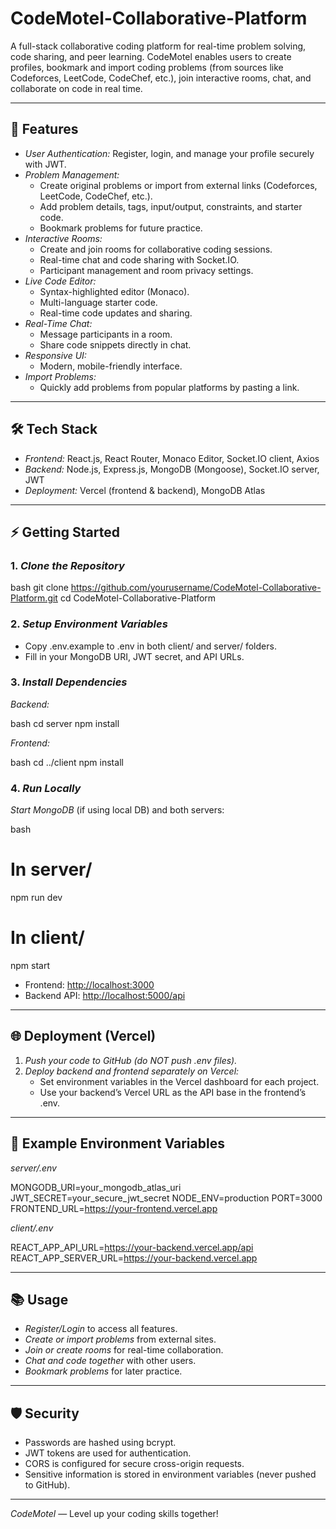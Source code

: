 # CodeMotel-Collaborative-Platform

A full-stack collaborative coding platform for real-time problem solving, code sharing, and peer learning. CodeMotel enables users to create profiles, bookmark and import coding problems (from sources like Codeforces, LeetCode, CodeChef, etc.), join interactive rooms, chat, and collaborate on code in real time.

---

## 🚀 Features

- *User Authentication:* Register, login, and manage your profile securely with JWT.
- *Problem Management:*
  - Create original problems or import from external links (Codeforces, LeetCode, CodeChef, etc.).
  - Add problem details, tags, input/output, constraints, and starter code.
  - Bookmark problems for future practice.
- *Interactive Rooms:*
  - Create and join rooms for collaborative coding sessions.
  - Real-time chat and code sharing with Socket.IO.
  - Participant management and room privacy settings.
- *Live Code Editor:*
  - Syntax-highlighted editor (Monaco).
  - Multi-language starter code.
  - Real-time code updates and sharing.
- *Real-Time Chat:*
  - Message participants in a room.
  - Share code snippets directly in chat.
- *Responsive UI:*
  - Modern, mobile-friendly interface.
- *Import Problems:*
  - Quickly add problems from popular platforms by pasting a link.

---

## 🛠 Tech Stack

- *Frontend:* React.js, React Router, Monaco Editor, Socket.IO client, Axios
- *Backend:* Node.js, Express.js, MongoDB (Mongoose), Socket.IO server, JWT
- *Deployment:* Vercel (frontend \& backend), MongoDB Atlas

---

## ⚡ Getting Started

### 1. *Clone the Repository*

bash
git clone https://github.com/yourusername/CodeMotel-Collaborative-Platform.git
cd CodeMotel-Collaborative-Platform


### 2. *Setup Environment Variables*

- Copy .env.example to .env in both client/ and server/ folders.
- Fill in your MongoDB URI, JWT secret, and API URLs.

### 3. *Install Dependencies*

*Backend:*

bash
cd server
npm install


*Frontend:*

bash
cd ../client
npm install


### 4. *Run Locally*

*Start MongoDB* (if using local DB) and both servers:

bash
# In server/
npm run dev

# In client/
npm start


- Frontend: [http://localhost:3000](http://localhost:3000)
- Backend API: [http://localhost:5000/api](http://localhost:5000/api)

---

## 🌐 Deployment (Vercel)

1. *Push your code to GitHub (do NOT push .env files).*
2. *Deploy backend and frontend separately on Vercel:*
   - Set environment variables in the Vercel dashboard for each project.
   - Use your backend’s Vercel URL as the API base in the frontend’s .env.

---

## 📝 Example Environment Variables

*server/.env*


MONGODB_URI=your_mongodb_atlas_uri
JWT_SECRET=your_secure_jwt_secret
NODE_ENV=production
PORT=3000
FRONTEND_URL=https://your-frontend.vercel.app


*client/.env*


REACT_APP_API_URL=https://your-backend.vercel.app/api
REACT_APP_SERVER_URL=https://your-backend.vercel.app


---

## 📚 Usage

- *Register/Login* to access all features.
- *Create or import problems* from external sites.
- *Join or create rooms* for real-time collaboration.
- *Chat and code together* with other users.
- *Bookmark problems* for later practice.

---

## 🛡 Security

- Passwords are hashed using bcrypt.
- JWT tokens are used for authentication.
- CORS is configured for secure cross-origin requests.
- Sensitive information is stored in environment variables (never pushed to GitHub).

---

*CodeMotel* — Level up your coding skills together!
